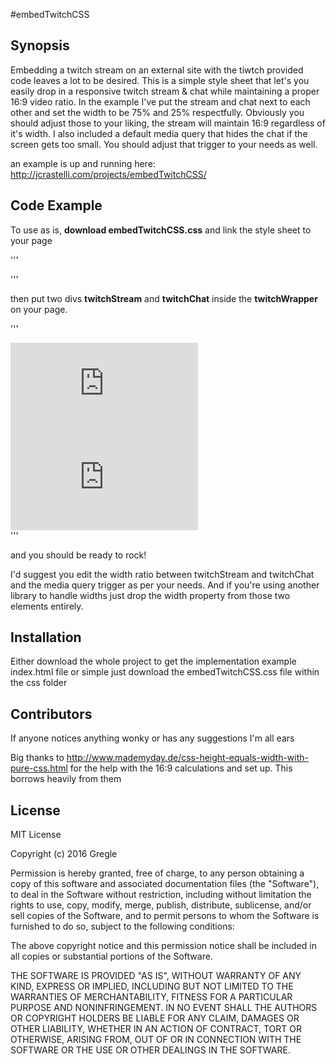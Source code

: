 #embedTwitchCSS

## Synopsis

Embedding a twitch stream on an external site with the tiwtch provided code leaves a lot to be desired. This is a simple style sheet that let's you easily drop in a responsive twitch stream & chat while maintaining a proper 16:9 video ratio. In the example I've put the stream and chat next to each other and set the width to be 75% and 25% respectfully. Obviously you should adjust those to your liking, the stream will maintain 16:9 regardless of it's width. I also included a default media query that hides the chat if the screen gets too small. You should adjust that trigger to your needs as well.

an example is up and running here: http://jcrastelli.com/projects/embedTwitchCSS/

## Code Example

To use as is, **download embedTwitchCSS.css** and link the style sheet to your page 

'''
<link rel="stylesheet" href="**YOUR-FILE-STRUCTURE**/embedTwitchCSS.css" />
'''

then put two divs **twitchStream** and **twitchChat** inside the **twitchWrapper** on your page.

'''
<div class='twitchWrapper'>
	<div class='twitchStream'>
		<iframe src="https://player.twitch.tv/?channel=**YOUR-CHANNEL-NAME**" frameborder="0" scrolling="no"></iframe>
	</div>
	<div class='twitchChat'>
		<iframe frameborder="0" scrolling="no" src="https://www.twitch.tv/**YOUR-CHANNEL-NAME**/chat"></iframe>
	</div>
</div>
'''

and you should be ready to rock!

I'd suggest you edit the width ratio between twitchStream and twitchChat and the media query trigger as per your needs. And if you're using another library to handle widths just drop the width property from those two elements entirely.

## Installation

Either download the whole project to get the implementation example index.html file or simple just download the embedTwitchCSS.css file within the css folder

## Contributors

If anyone notices anything wonky or has any suggestions I'm all ears

Big thanks to http://www.mademyday.de/css-height-equals-width-with-pure-css.html for the help with the 16:9 calculations and set up. This borrows heavily from them

## License
MIT License

Copyright (c) 2016 Gregle

Permission is hereby granted, free of charge, to any person obtaining a copy
of this software and associated documentation files (the "Software"), to deal
in the Software without restriction, including without limitation the rights
to use, copy, modify, merge, publish, distribute, sublicense, and/or sell
copies of the Software, and to permit persons to whom the Software is
furnished to do so, subject to the following conditions:

The above copyright notice and this permission notice shall be included in all
copies or substantial portions of the Software.

THE SOFTWARE IS PROVIDED "AS IS", WITHOUT WARRANTY OF ANY KIND, EXPRESS OR
IMPLIED, INCLUDING BUT NOT LIMITED TO THE WARRANTIES OF MERCHANTABILITY,
FITNESS FOR A PARTICULAR PURPOSE AND NONINFRINGEMENT. IN NO EVENT SHALL THE
AUTHORS OR COPYRIGHT HOLDERS BE LIABLE FOR ANY CLAIM, DAMAGES OR OTHER
LIABILITY, WHETHER IN AN ACTION OF CONTRACT, TORT OR OTHERWISE, ARISING FROM,
OUT OF OR IN CONNECTION WITH THE SOFTWARE OR THE USE OR OTHER DEALINGS IN THE
SOFTWARE.